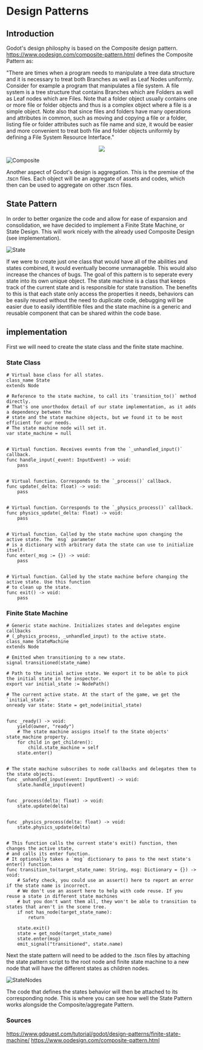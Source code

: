 # Design Patterns

## Introduction

Godot's design philosphy is based on the Composite design pattern. https://www.oodesign.com/composite-pattern.html defines
the Composite Pattern as:

"There are times when a program needs to manipulate a tree data structure and it is necessary to treat both Branches as well 
as Leaf Nodes uniformly. Consider for example a program that manipulates a file system. A file system is a tree structure that 
contains Branches which are Folders as well as Leaf nodes which are Files. Note that a folder object usually contains 
one or more file or folder objects and thus is a complex object where a file is a simple object. Note also that since files and 
folders have many operations and attributes in common, such as moving and copying a file or a folder, listing file or folder 
attributes such as file name and size, it would be easier and more convenient to treat both file and folder objects uniformly 
by defining a File System Resource Interface."

<p align="center">
  <img src="images/composite-design-pattern-implementation-uml-class-diagram.png">
</p>

![Composite](images/composite-design-pattern-implementation-uml-class-diagram.png)

Another aspect of Godot's design is aggregation. This is the premise of the .tscn files. Each object will be an aggregate of assets
and codes, which then can be used to aggregate on other .tscn files.

## State Pattern

In order to better organize the code and allow for ease of expansion and consolidation, we have decided to implement a Finite State
Machine, or State Design. This will work nicely with the already used Composite Design (see implementation). 

![State](images/state-diagram.png)

If we were to create just one class that would have all of the abilities and states combined, it would eventually become unmanageble.
This would also increase the chances of bugs. The goal of this pattern is to seperate every state into its own unique object. The state
machine is a class that keeps track of the current state and is responsible for state transition. The benefits to this is that each state
only access the properties it needs, behaviors can be easily reused without the need to duplicate code, debugging will be easier due
to easily identifible files and the state machine is a generic and reusable component that can be shared within the code base.

## implementation

First we will need to create the state class and the finite state machine.

### State Class

```GDScript
# Virtual base class for all states.
class_name State
extends Node

# Reference to the state machine, to call its `transition_to()` method directly.
# That's one unorthodox detail of our state implementation, as it adds a dependency between the
# state and the state machine objects, but we found it to be most efficient for our needs.
# The state machine node will set it.
var state_machine = null


# Virtual function. Receives events from the `_unhandled_input()` callback.
func handle_input(_event: InputEvent) -> void:
	pass


# Virtual function. Corresponds to the `_process()` callback.
func update(_delta: float) -> void:
	pass


# Virtual function. Corresponds to the `_physics_process()` callback.
func physics_update(_delta: float) -> void:
	pass


# Virtual function. Called by the state machine upon changing the active state. The `msg` parameter
# is a dictionary with arbitrary data the state can use to initialize itself.
func enter(_msg := {}) -> void:
	pass


# Virtual function. Called by the state machine before changing the active state. Use this function
# to clean up the state.
func exit() -> void:
	pass
```
### Finite State Machine

```GDScript
# Generic state machine. Initializes states and delegates engine callbacks
# (_physics_process, _unhandled_input) to the active state.
class_name StateMachine
extends Node

# Emitted when transitioning to a new state.
signal transitioned(state_name)

# Path to the initial active state. We export it to be able to pick the initial state in the inspector.
export var initial_state := NodePath()

# The current active state. At the start of the game, we get the `initial_state`.
onready var state: State = get_node(initial_state)


func _ready() -> void:
	yield(owner, "ready")
	# The state machine assigns itself to the State objects' state_machine property.
	for child in get_children():
		child.state_machine = self
	state.enter()


# The state machine subscribes to node callbacks and delegates them to the state objects.
func _unhandled_input(event: InputEvent) -> void:
	state.handle_input(event)


func _process(delta: float) -> void:
	state.update(delta)


func _physics_process(delta: float) -> void:
	state.physics_update(delta)


# This function calls the current state's exit() function, then changes the active state,
# and calls its enter function.
# It optionally takes a `msg` dictionary to pass to the next state's enter() function.
func transition_to(target_state_name: String, msg: Dictionary = {}) -> void:
	# Safety check, you could use an assert() here to report an error if the state name is incorrect.
	# We don't use an assert here to help with code reuse. If you reuse a state in different state machines
	# but you don't want them all, they won't be able to transition to states that aren't in the scene tree.
	if not has_node(target_state_name):
		return

	state.exit()
	state = get_node(target_state_name)
	state.enter(msg)
	emit_signal("transitioned", state.name)
```
Next the state pattern will need to be added to the .tscn files by attaching the state pattern script to the root node 
and finite state machine to a new node that will have the different states as children nodes.

![StateNodes](images/player-scene-done.png)

The code that defines the states behavior will then be attached to its corresponding node. This is where you can see how well
the State Pattern works alongside the Composite/aggregate Pattern.

### Sources
https://www.gdquest.com/tutorial/godot/design-patterns/finite-state-machine/
https://www.oodesign.com/composite-pattern.html

